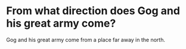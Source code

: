 # From what direction does Gog and his great army come?

Gog and his great army come from a place far away in the north.
